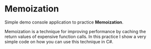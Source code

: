 # Memoization

Simple demo console application to practice **Memoization**.

Memoization is a technique for improving performance by caching the return values of expensive function calls. In this practice I show a very simple code on how you can use this technique in C#.



